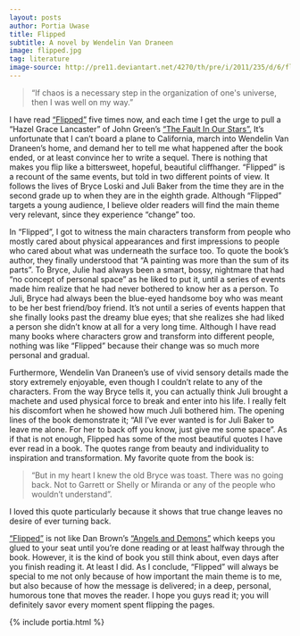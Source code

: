 ```yaml
---
layout: posts
author: Portia Uwase
title: Flipped
subtitle: A novel by Wendelin Van Draneen
image: flipped.jpg
tag: literature
image-source: http://pre11.deviantart.net/4270/th/pre/i/2011/235/d/6/flipped_by_living_magikally-d47lih9.jpg
---
```


> “If chaos is a necessary step in the organization of one's universe, then I was well on my way.”

I have read <a  href="https://www.amazon.com/gp/product/B004S7Y09S/ref=as_li_tl?ie=UTF8&camp=1789&creative=9325&creativeASIN=B004S7Y09S&linkCode=as2&tag=mellowviews-20&linkId=482ebf79161466b7e954f1e900265030" target="_blank">“Flipped”</a> five times now, and each time I get the urge to pull a “Hazel Grace Lancaster” of John Green’s <a  href="https://www.amazon.com/gp/product/014242417X/ref=as_li_tl?ie=UTF8&camp=1789&creative=9325&creativeASIN=014242417X&linkCode=as2&tag=mellowviews-20&linkId=af6db2bb02e8cd7b9bc9585ca1d8189a" target="_blank">“The Fault In Our Stars”.</a>  It’s unfortunate that I can’t board a plane to California, march into Wendelin Van Draneen’s home, and demand her to tell me what happened after the book ended, or at least convince her to write a sequel. There is nothing that makes you flip like a bittersweet, hopeful, beautiful cliffhanger. “Flipped” is a recount of the same events, but told in two different points of view. It follows the lives of Bryce Loski and Juli Baker from the time they are in the second grade up to when they are in the eighth grade. Although “Flipped” targets a young audience, I believe older readers will find the main theme very relevant, since they experience “change” too.

In “Flipped”, I got to witness the main characters transform from people who mostly cared about physical appearances and first impressions to people who cared about what was underneath the surface too. To quote the book’s author, they finally understood that “A painting was more than the sum of its parts”. To Bryce, Julie had always been a smart, bossy, nightmare that had “no concept of personal space” as he liked to put it, until a series of events made him realize that he had never bothered to know her as a person. To Juli, Bryce had always been the blue-eyed handsome boy who was meant to be her best friend/boy friend. It’s not until a series of events happen that she finally looks past the dreamy blue eyes; that she realizes she had liked a person she didn’t know at all for a very long time. Although I have read many books where characters grow and transform into different people, nothing was like “Flipped” because their change was so much more personal and gradual.

Furthermore, Wendelin Van Draneen’s use of vivid sensory details made the story extremely enjoyable, even though I couldn’t relate to any of the characters. From the way Bryce tells it, you can actually think Juli brought a machete and used physical force to break and enter into his life. I really felt his discomfort when he showed how much Juli bothered him. The opening lines of the book demonstrate it; “All I’ve ever wanted is for Juli Baker to leave me alone. For her to back off you know, just give me some space”. As if that is not enough, Flipped has some of the most beautiful quotes I have ever read in a book. The quotes range from beauty and individuality to inspiration and transformation. My favorite quote from the book is:

> “But in my heart I knew the old Bryce was toast. There was no going back. Not to Garrett or Shelly or Miranda or any of the people who wouldn’t understand”.

I loved this quote particularly because it shows that true change leaves no desire of ever turning back.

<a  href="https://www.amazon.com/gp/product/B004S7Y09S/ref=as_li_tl?ie=UTF8&camp=1789&creative=9325&creativeASIN=B004S7Y09S&linkCode=as2&tag=mellowviews-20&linkId=482ebf79161466b7e954f1e900265030" target="_blank">“Flipped”</a> is not like Dan Brown’s <a  href="https://www.amazon.com/gp/product/074349346X/ref=as_li_tl?ie=UTF8&camp=1789&creative=9325&creativeASIN=074349346X&linkCode=as2&tag=mellowviews-20&linkId=9e71d18eeb290bdedf30e2ef89350f16" target="_blank">“Angels and Demons”</a> which keeps you glued to your seat until you’re done reading or at least halfway through the book. However, it is the kind of book you still think about, even days after you finish reading it. At least I did.  As I conclude, “Flipped” will always be special to me not only because of how important the main theme is to me, but also because of how the message is delivered; in a deep, personal, humorous tone that moves the reader. I hope you guys read it; you will definitely savor every moment spent flipping the pages.

{% include portia.html %}

